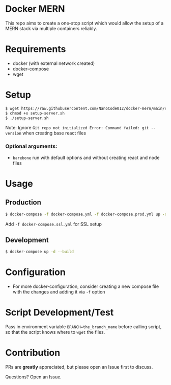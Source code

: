 # Docker MERN

This repo aims to create a one-stop script which would allow the setup of a MERN stack via multiple containers reliably.

# Requirements

- docker (with external network created)
- docker-compose
- wget

# Setup

```bash
$ wget https://raw.githubusercontent.com/NanoCode012/docker-mern/main/setup-server.sh -O setup-server.sh
$ chmod +x setup-server.sh
$ ./setup-server.sh
```

Note: Ignore `Git repo not initialized Error: Command failed: git --version` when creating base react files

### Optional arguments:

- `barebone` run with default options and without creating react and node files

# Usage

## Production

```bash
$ docker-compose -f docker-compose.yml -f docker-compose.prod.yml up -d --build
```

Add `-f docker-compose.ssl.yml` for SSL setup

## Development

```bash
$ docker-compose up -d --build
```

# Configuration

- For more docker-configuration, consider creating a new compose file with the changes and adding it via `-f` option

# Script Development/Test

Pass in environment variable `BRANCH=the_branch_name` before calling script, so that the script knows where to `wget` the files.

# Contribution

PRs are **greatly** appreciated, but please open an Issue first to discuss.

Questions? Open an Issue.
